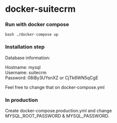 # docker-suitecrm

### Run with docker compose

``bash
  ./docker-compose up
``
### Installation step

Database information:

Hostname: mysql  
Username: suitecrm  
Password: 08iBy3UYsnXZ or CjTk6WN5qCgE

Feel free to change that on docker-compose.yml

### In production 

Create docker-compose.production.yml and change MYSQL_ROOT_PASSWORD & MYSQL_PASSWORD.


